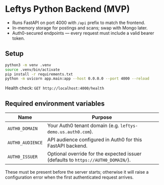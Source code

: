 # Leftys Python Backend (MVP)

- Runs FastAPI on port 4000 with `/api` prefix to match the frontend.
- In-memory storage for postings and scans; swap with Mongo later.
- Auth0-secured endpoints — every request must include a valid bearer token.

## Setup

```bash
python3 -m venv .venv
source .venv/bin/activate
pip install -r requirements.txt
python -m uvicorn app.main:app --host 0.0.0.0 --port 4000 --reload
```

Health check: `GET http://localhost:4000/health`

## Required environment variables

| Name              | Purpose                                                        |
| ----------------- | -------------------------------------------------------------- |
| `AUTH0_DOMAIN`    | Your Auth0 tenant domain (e.g. `leftys-demo.us.auth0.com`).    |
| `AUTH0_AUDIENCE`  | API audience configured in Auth0 for this FastAPI backend.     |
| `AUTH0_ISSUER`    | Optional override for the expected issuer (defaults to `https://AUTH0_DOMAIN/`). |

These must be present before the server starts; otherwise it will raise a configuration error when the first authenticated request arrives.
